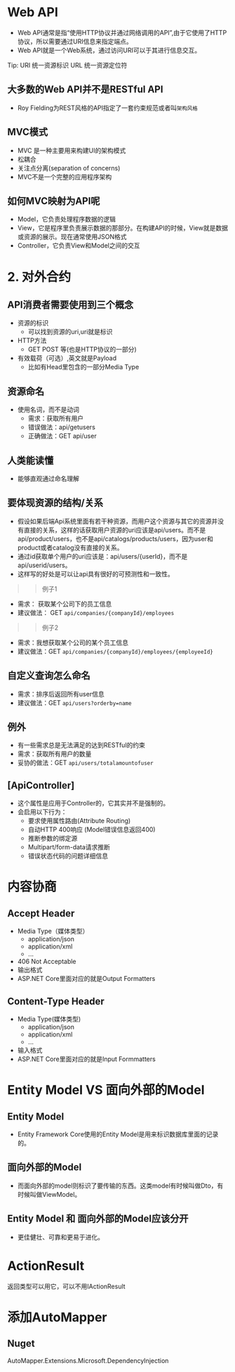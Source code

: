 # Web API

* Web API通常是指“使用HTTP协议并通过网络调用的API”,由于它使用了HTTP协议，所以需要通过URI信息来指定端点。
* Web API就是一个Web系统，通过访问URI可以于其进行信息交互。

Tip:
    URI 统一资源标识
    URL 统一资源定位符

## 大多数的Web API并不是RESTful API

* Roy Fielding为REST风格的API指定了一套约束规范或者叫` 架构风格 `

## MVC模式

* MVC 是一种主要用来构建UI的架构模式
* 松耦合
* 关注点分离(separation of concerns)
* MVC不是一个完整的应用程序架构

## 如何MVC映射为API呢

* Model，它负责处理程序数据的逻辑
* View，它是程序里负责展示数据的那部分。在构建API的时候，View就是数据或资源的展示。现在通常使用JSON格式
* Controller，它负责View和Model之间的交互




# 2. 对外合约

## API消费者需要使用到三个概念

* 资源的标识
    * 可以找到资源的uri,uri就是标识
* HTTP方法
    * GET POST 等(也是HTTP协议的一部分)
* 有效载荷（可选）,英文就是Payload
    * 比如有Head里包含的一部分Media Type

## 资源命名

* 使用名词，而不是动词
    * 需求：获取所有用户
    * 错误做法：api/getusers
    * 正确做法：GET api/user

## 人类能读懂
* 能够直观通过命名理解


## 要体现资源的结构/关系
* 假设如果后端Api系统里面有若干种资源，而用户这个资源与其它的资源并没有直接的关系，这样的话获取用户资源的uri应该是api/users。而不是api/product/users，也不是api/catalogs/products/users，因为user和product或者catalog没有直接的关系。
* 通过id获取单个用户的uri应该是：api/users/{userId}，而不是api/userid/users。
* 这样写的好处是可以让api具有很好的可预测性和一致性。

>> 例子1
* 需求： 获取某个公司下的员工信息
* 建议做法： GET ` api/companies/{companyId}/employees `

>> 例子2
* 需求：我想获取某个公司的某个员工信息
* 建议做法：GET ` api/companies/{companyId}/employees/{employeeId} `

## 自定义查询怎么命名
* 需求：排序后返回所有user信息
* 建议做法：GET ` api/users?orderby=name `

## 例外

* 有一些需求总是无法满足的达到RESTful的约束
* 需求：获取所有用户的数量
* 妥协的做法：GET ` api/users/totalamountofuser `

## [ApiController]

* 这个属性是应用于Controller的，它其实并不是强制的。
* 会启用以下行为：
  * 要求使用属性路由(Attribute Routing)
  * 自动HTTP 400响应 (Model错误信息返回400)
  * 推断参数的绑定源
  * Multipart/form-data请求推断
  * 错误状态代码的问题详细信息

# 内容协商

## Accept Header
* Media Type（媒体类型）
  * application/json
  * application/xml
  * ...
* 406 Not Acceptable
* 输出格式
* ASP.NET Core里面对应的就是Output Formatters

## Content-Type Header
* Media Type(媒体类型)
  * application/json
  * application/xml
  * ...
* 输入格式
* ASP.NET Core里面对应的就是Input Formmatters


# Entity Model VS 面向外部的Model

## Entity Model
* Entity Framework Core使用的Entity Model是用来标识数据库里面的记录的。
## 面向外部的Model
* 而面向外部的model则标识了要传输的东西。这类model有时候叫做Dto，有时候叫做ViewModel。

## Entity Model 和 面向外部的Model应该分开
* 更佳健壮、可靠和更易于进化。


# ActionResult<T>
返回类型可以用它，可以不用IActionResult

# 添加AutoMapper

## Nuget
AutoMapper.Extensions.Microsoft.DependencyInjection
